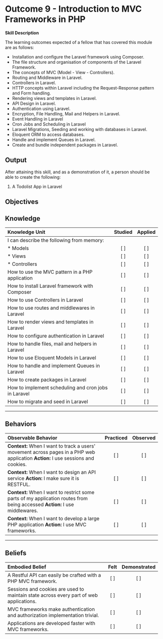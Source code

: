 # Outcome 9 - Introduction to MVC Frameworks in PHP

**Skill Description**

The learning outcomes expected of a fellow that has covered this module are as follows:
- Installation and configure the Laravel framework using Composer.
- The file structure and organisation of components of the Laravel Framework.
- The concepts of MVC (Model - View - Controllers).
- Routing and Middleware in Laravel.
- Controllers in Laravel.
- HTTP concepts within Laravel including the Request-Response pattern and Form handling.
- Rendering views and templates in Laravel.
- API Design in Laravel.
- Authentication using Laravel.
- Encryption, File Handling, Mail and Helpers in Laravel.
- Event Handling in Laravel
- Cron Jobs and Scheduling in Laravel
- Laravel Migrations, Seeding and working with databases in Laravel.
- Eloquent ORM to access databases.
- Handle and implement Queues in Laravel.
- Create and bundle independent packages in Laravel.


**Output**
----------
After attaining this skill, and as a demonstration of it, a person should be able to create the following:

1. A Todolist App in Laravel


**Objectives**
----------
## **Knowledge**


| Knowledge Unit   |      Studied      | Applied |
|:-------------|:------------------:|:--------:|
| I can describe the following from memory: | | |
| * Models | [ ] | [ ] |
| * Views| [ ] | [ ] |
| * Controllers | [ ] | [ ] |
| How to use the MVC pattern in a PHP application | [ ] | [ ] |
| How to install Laravel framework with Composer | [ ] | [ ] |
| How to use Controllers in Laravel | [ ] | [ ] |
| How to use routes and middlewares in Laravel| [ ] | [ ] |
| How to render views and templates in Laravel | [ ] | [ ] |
| How to configure authentication in Laravel | [ ] | [ ] |
| How to handle files, mail and helpers in Laravel | [ ] | [ ] |
| How to use Eloquent Models in Laravel | [ ] | [ ] |
| How to handle and implement Queues in Laravel | [ ] | [ ] |
| How to create packages in Laravel | [ ] | [ ] |
| How to implement scheduling and cron jobs in Laravel| [ ] | [ ] |
| How to migrate and seed in Laravel| [ ] | [ ] |



----------


## **Behaviors**

| Observable Behavior   |      Practiced      | Observed |
|:-------------|:------------------:|:--------:|
| **Context:** When I want to track a users' movement across pages in a PHP web application **Action:**  I use sessions and cookies.| [ ] | [ ]  |
| **Context:**  When I want to design an API service **Action:** I make sure it is RESTFUL. |   [ ]   |   [ ] |
| **Context:**  When I want to restrict some parts of my application routes from being accessed **Action:** I use middlewares. |   [ ]   |   [ ] |
| **Context:**  When I want to develop a large PHP application **Action:** I use MVC frameworks. |   [ ]   |   [ ] |

----------


## **Beliefs**


| Embodied Belief   |      Felt      | Demonstrated |
|:-------------|:------------------:|:--------:|
| A Restful API can easily be crafted with a PHP MVC framework. | [ ] | [ ]  |
| Sessions and cookies are used to maintain state across every part of web applications.  |   [ ]   |   [ ] |
| MVC frameworks make authentication and authorization implementation trivial. |   [ ]   |   [ ] |
| Applications are developed faster with MVC frameworks. |   [ ]   |   [ ] |

